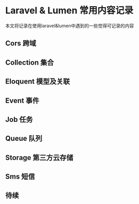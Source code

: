 # Laravel & Lumen 常用内容记录

本文将记录在使用laravel&lumen中遇到的一些觉得可记录的内容

## Cors 跨域

## Collection 集合

## Eloquent 模型及关联

## Event 事件

## Job 任务

## Queue 队列

## Storage 第三方云存储

## Sms 短信

## 待续